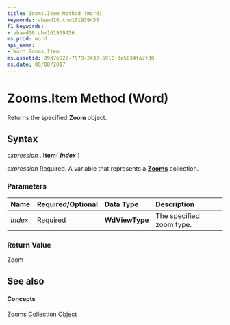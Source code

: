 ```yaml
---
title: Zooms.Item Method (Word)
keywords: vbawd10.chm161939456
f1_keywords:
- vbawd10.chm161939456
ms.prod: word
api_name:
- Word.Zooms.Item
ms.assetid: 39d76022-7570-2432-5910-3e5034fa7f30
ms.date: 06/08/2017
---
```



# Zooms.Item Method (Word)

Returns the specified  **Zoom** object.


## Syntax

 _expression_ . **Item**( **_Index_** )

 _expression_ Required. A variable that represents a **[Zooms](zooms-object-word.md)** collection.


### Parameters



|**Name**|**Required/Optional**|**Data Type**|**Description**|
|:-----|:-----|:-----|:-----|
| _Index_|Required| **WdViewType**|The specified zoom type.|

### Return Value

Zoom


## See also


#### Concepts


[Zooms Collection Object](zooms-object-word.md)

